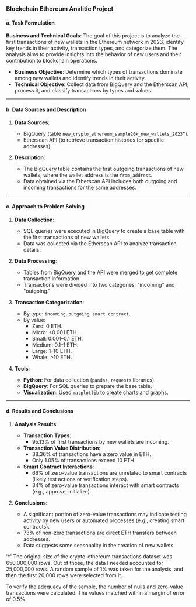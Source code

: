 ### **Blockchain Ethereum Analitic Project**

#### **a. Task Formulation**
**Business and Technical Goals**:
The goal of this project is to analyze the first transactions of new wallets in the Ethereum network in 2023, identify key trends in their activity, transaction types, and categorize them. The analysis aims to provide insights into the behavior of new users and their contribution to blockchain operations.

- **Business Objective**: Determine which types of transactions dominate among new wallets and identify trends in their activity.
- **Technical Objective**: Collect data from BigQuery and the Etherscan API, process it, and classify transactions by types and values.

---

#### **b. Data Sources and Description**
1. **Data Sources**:
   - BigQuery (table `new_crypto_ethereum_sample20k_new_wallets_2023`*).
   - Etherscan API (to retrieve transaction histories for specific addresses).
   
2. **Description**:
   - The BigQuery table contains the first outgoing transactions of new wallets, where the wallet address is the `from_address`.
   - Data obtained via the Etherscan API includes both outgoing and incoming transactions for the same addresses.

---

#### **c. Approach to Problem Solving**
1. **Data Collection**:
   - SQL queries were executed in BigQuery to create a base table with the first transactions of new wallets.
   - Data was collected via the Etherscan API to analyze transaction details.

2. **Data Processing**:
   - Tables from BigQuery and the API were merged to get complete transaction information.
   - Transactions were divided into two categories: "incoming" and "outgoing."

3. **Transaction Categorization**:
   - By type: `incoming`, `outgoing`, `smart contract`.
   - By value:
     - Zero: 0 ETH.
     - Micro: <0.001 ETH.
     - Small: 0.001–0.1 ETH.
     - Medium: 0.1–1 ETH.
     - Large: 1–10 ETH.
     - Whale: >10 ETH.

4. **Tools**:
   - **Python**: For data collection (`pandas`, `requests` libraries).
   - **BigQuery**: For SQL queries to prepare the base table.
   - **Visualization**: Used `matplotlib` to create charts and graphs.

---

#### **d. Results and Conclusions**
1. **Analysis Results**:
   - **Transaction Types**:
     - 95.13% of first transactions by new wallets are incoming.
   - **Transaction Value Distribution**:
     - 38.36% of transactions have a zero value in ETH.
     - Only 1.05% of transactions exceed 10 ETH.
   - **Smart Contract Interactions**:
     - 66% of zero-value transactions are unrelated to smart contracts (likely test actions or verification steps).
     - 34% of zero-value transactions interact with smart contracts (e.g., approve, initialize).

2. **Conclusions**:
   - A significant portion of zero-value transactions may indicate testing activity by new users or automated processes (e.g., creating smart contracts).
   - 73% of non-zero transactions are direct ETH transfers between addresses.
   - Data suggests some seasonality in the creation of new wallets.


'*' The original size of the crypto-ethereum.transactions dataset was 650,000,000 rows. 
Out of those, the data I needed accounted for 25,000,000 rows. 
A random sample of 1% was taken for the analysis, and then the first 20,000 rows were selected from it.

To verify the adequacy of the sample, the number of nulls and zero-value transactions were calculated. 
The values matched within a margin of error of 0.5%.
